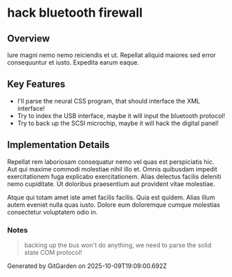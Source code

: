 # hack bluetooth firewall

## Overview
Iure magni nemo nemo reiciendis et ut. Repellat aliquid maiores sed error consequuntur et iusto. Expedita earum eaque.

## Key Features
- I'll parse the neural CSS program, that should interface the XML interface!
- Try to index the USB interface, maybe it will input the bluetooth protocol!
- Try to back up the SCSI microchip, maybe it will hack the digital panel!

## Implementation Details
Repellat rem laboriosam consequatur nemo vel quas est perspiciatis hic. Aut qui maxime commodi molestiae nihil illo et. Omnis quibusdam impedit exercitationem fuga explicabo exercitationem. Alias delectus facilis deleniti nemo cupiditate. Ut doloribus praesentium aut provident vitae molestiae.
 Atque qui totam amet iste amet facilis facilis. Quia est quidem. Alias illum autem eveniet nulla quas iusto. Dolore eum doloremque cumque molestias consectetur voluptatem odio in.

### Notes
> backing up the bus won't do anything, we need to parse the solid state COM protocol!

Generated by GitGarden on 2025-10-09T19:09:00.692Z